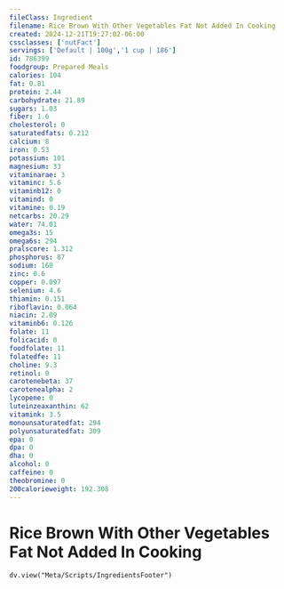 ```yaml
---
fileClass: Ingredient
filename: Rice Brown With Other Vegetables Fat Not Added In Cooking
created: 2024-12-21T19:27:02-06:00
cssclasses: ['nutFact']
servings: ['Default | 100g','1 cup | 186']
id: 786399
foodgroup: Prepared Meals
calories: 104
fat: 0.81
protein: 2.44
carbohydrate: 21.89
sugars: 1.03
fiber: 1.6
cholesterol: 0
saturatedfats: 0.212
calcium: 8
iron: 0.53
potassium: 101
magnesium: 33
vitaminarae: 3
vitaminc: 5.6
vitaminb12: 0
vitamind: 0
vitamine: 0.19
netcarbs: 20.29
water: 74.01
omega3s: 15
omega6s: 294
pralscore: 1.312
phosphorus: 87
sodium: 160
zinc: 0.6
copper: 0.097
selenium: 4.6
thiamin: 0.151
riboflavin: 0.064
niacin: 2.09
vitaminb6: 0.126
folate: 11
folicacid: 0
foodfolate: 11
folatedfe: 11
choline: 9.3
retinol: 0
carotenebeta: 37
carotenealpha: 2
lycopene: 0
luteinzeaxanthin: 62
vitamink: 3.5
monounsaturatedfat: 294
polyunsaturatedfat: 309
epa: 0
dpa: 0
dha: 0
alcohol: 0
caffeine: 0
theobromine: 0
200calorieweight: 192.308
---
```


# Rice Brown With Other Vegetables Fat Not Added In Cooking

```dataviewjs
dv.view("Meta/Scripts/IngredientsFooter")
```